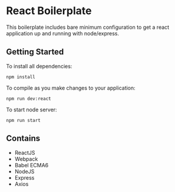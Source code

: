 # React Boilerplate
This boilerplate includes bare minimum configuration to get a react application up and running with node/express.

## Getting Started
To install all dependencies:

``
npm install
``

To compile as you make changes to your application:

``
npm run dev:react 
``

To start node server:

``
npm run start 
``

## Contains

* ReactJS
* Webpack
* Babel ECMA6
* NodeJS
* Express
* Axios
